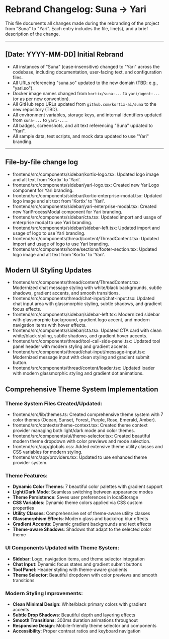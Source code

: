 # Rebrand Changelog: Suna → Yari

This file documents all changes made during the rebranding of the project from "Suna" to "Yari". Each entry includes the file, line(s), and a brief description of the change.

---

## [Date: YYYY-MM-DD] Initial Rebrand

- All instances of "Suna" (case-insensitive) changed to "Yari" across the codebase, including documentation, user-facing text, and configuration files.
- All URLs referencing "suna.so" updated to the new domain (TBD: e.g., "yari.so").
- Docker image names changed from `kortix/suna:...` to `yari/agent:...` (or as per new convention).
- All GitHub repo URLs updated from `github.com/kortix-ai/suna` to the new repository (TBD).
- All environment variables, storage keys, and internal identifiers updated from `suna-...` to `yari-...`.
- All badges, screenshots, and alt text referencing "Suna" updated to "Yari".
- All sample data, test scripts, and mock data updated to use "Yari" branding.

---

## File-by-file change log

<!--
Add entries here as you make changes, e.g.:
- README.md: Updated project name, badges, and all references from Suna to Yari.
- backend/pyproject.toml: Changed project name and homepage URL.
- frontend/package.json: Changed project name and description.
- backend/sandbox/docker/docker-compose.yml: Updated image name from kortix/suna to yari/agent.
- ...
-->

- frontend/src/components/sidebar/kortix-logo.tsx: Updated logo image and alt text from 'Kortix' to 'Yari'.
- frontend/src/components/sidebar/yari-logo.tsx: Created new YariLogo component for Yari branding.
- frontend/src/components/sidebar/kortix-enterprise-modal.tsx: Updated logo image and alt text from 'Kortix' to 'Yari'.
- frontend/src/components/sidebar/yari-enterprise-modal.tsx: Created new YariProcessModal component for Yari branding.
- frontend/src/components/sidebar/cta.tsx: Updated import and usage of enterprise modal to use Yari branding.
- frontend/src/components/sidebar/sidebar-left.tsx: Updated import and usage of logo to use Yari branding.
- frontend/src/components/thread/content/ThreadContent.tsx: Updated import and usage of logo to use Yari branding.
- frontend/src/components/home/sections/footer-section.tsx: Updated logo image and alt text from 'Kortix' to 'Yari'.

## Modern UI Styling Updates

- frontend/src/components/thread/content/ThreadContent.tsx: Modernized chat message styling with white/black backgrounds, subtle shadows, gradient accents, and smooth transitions.
- frontend/src/components/thread/chat-input/chat-input.tsx: Updated chat input area with glassmorphic styling, subtle shadows, and gradient focus effects.
- frontend/src/components/sidebar/sidebar-left.tsx: Modernized sidebar with glassmorphic background, gradient logo accent, and modern navigation items with hover effects.
- frontend/src/components/sidebar/cta.tsx: Updated CTA card with clean white/black styling, subtle shadows, and gradient hover accents.
- frontend/src/components/thread/tool-call-side-panel.tsx: Updated tool panel header with modern styling and gradient accents.
- frontend/src/components/thread/chat-input/message-input.tsx: Modernized message input with clean styling and gradient submit button.
- frontend/src/components/thread/content/loader.tsx: Updated loader with modern glassmorphic styling and gradient dot animations.

## Comprehensive Theme System Implementation

### Theme System Files Created/Updated:
- frontend/src/lib/themes.ts: Created comprehensive theme system with 7 color themes (Ocean, Sunset, Forest, Purple, Rose, Emerald, Amber).
- frontend/src/contexts/theme-context.tsx: Created theme context provider managing both light/dark mode and color themes.
- frontend/src/components/ui/theme-selector.tsx: Created beautiful modern theme dropdown with color previews and mode selection.
- frontend/src/app/globals.css: Added extensive theme utility classes and CSS variables for modern styling.
- frontend/src/app/providers.tsx: Updated to use enhanced theme provider system.

### Theme Features:
- **Dynamic Color Themes**: 7 beautiful color palettes with gradient support
- **Light/Dark Mode**: Seamless switching between appearance modes
- **Theme Persistence**: Saves user preferences in localStorage
- **CSS Variables**: Dynamic theme colors applied via CSS custom properties
- **Utility Classes**: Comprehensive set of theme-aware utility classes
- **Glassmorphism Effects**: Modern glass and backdrop blur effects
- **Gradient Accents**: Dynamic gradient backgrounds and text effects
- **Theme-aware Shadows**: Shadows that adapt to the selected color theme

### UI Components Updated with Theme System:
- **Sidebar**: Logo, navigation items, and theme selector integration
- **Chat Input**: Dynamic focus states and gradient submit buttons
- **Tool Panel**: Header styling with theme-aware gradients
- **Theme Selector**: Beautiful dropdown with color previews and smooth transitions

### Modern Styling Improvements:
- **Clean Minimal Design**: White/black primary colors with gradient accents
- **Subtle Drop Shadows**: Beautiful depth and layering effects
- **Smooth Transitions**: 300ms duration animations throughout
- **Responsive Design**: Mobile-friendly theme selector and components
- **Accessibility**: Proper contrast ratios and keyboard navigation 